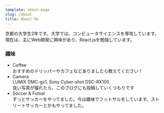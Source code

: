 ```yaml
---
template: about-page
slug: /about
title: About Me
---
```

京都の大学生2年です。大学では、コンピュータサイエンスを専攻しています。
現在は、主にWeb開発に興味があり、React.jsを勉強しています。

### 趣味

* Coffee<br>
   おすすめのドリッパーやカフェなどありましたら教えてください！
* Camera<br>
   LUMIX DMC-gx1, Sony Cyber-shot DSC-RX100<br>良い写真が撮れたら、このブログにも投稿していくつもりです
* Soccer & Futsal<br>
   ずっとサッカーをやってました。今は趣味でフットサルをしています。ストリートサッカーとかもやってました。